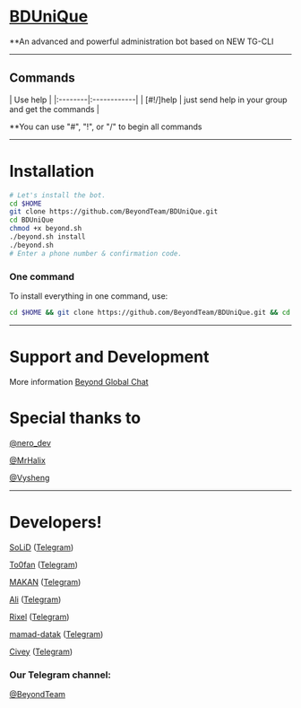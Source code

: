 # [BDUniQue](https://telegram.me/BDUniQue)

**An advanced and powerful administration bot based on NEW TG-CLI


* * *

## Commands

| Use help |
|:--------|:------------|
| [#!/]help | just send help in your group and get the commands |

**You can use "#", "!", or "/" to begin all commands

* * *

# Installation

```sh
# Let's install the bot.
cd $HOME
git clone https://github.com/BeyondTeam/BDUniQue.git
cd BDUniQue
chmod +x beyond.sh
./beyond.sh install
./beyond.sh 
# Enter a phone number & confirmation code.
```
### One command
To install everything in one command, use:
```sh
cd $HOME && git clone https://github.com/BeyondTeam/BDUniQue.git && cd BDUniQue && chmod +x beyond.sh && ./beyond.sh install && ./beyond.sh
```

* * *

# Support and Development

More information [Beyond Global Chat](https://t.me/joinchat/AAAAAEGaKOxC8K6cJ3bCcw)

# Special thanks to
[@nero_dev](https://telegram.me/nero_dev)

[@MrHalix](https://github.com/MrHalix)

[@Vysheng](https://github.com/vysheng)

* * *

# Developers!

[SoLiD](https://github.com/solid021) ([Telegram](https://telegram.me/SoLiD))

[To0fan](https://github.com/To0fan) ([Telegram](https://telegram.me/ToOfan))

[MAKAN](https://github.com/makanj) ([Telegram](https://telegram.me/MAKAN))

[Ali](https://github.com/ali-ghoghnoos) ([Telegram](https://telegram.me/Exacute))

[Rixel](https://github.com/Rixel) ([Telegram](https://telegram.me/Rixel))

[mamad-datak](https://github.com/datak137) ([Telegram](https://telegram.me/K_a_I_i_I_i_n_u_x))

[Civey](https://github.com/Oysof) ([Telegram](https://telegram.me/Civey))

### Our Telegram channel:

[@BeyondTeam](https://telegram.me/BeyondTeam)
